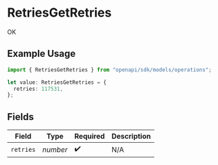 # RetriesGetRetries

OK

## Example Usage

```typescript
import { RetriesGetRetries } from "openapi/sdk/models/operations";

let value: RetriesGetRetries = {
  retries: 117531,
};
```

## Fields

| Field              | Type               | Required           | Description        |
| ------------------ | ------------------ | ------------------ | ------------------ |
| `retries`          | *number*           | :heavy_check_mark: | N/A                |